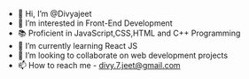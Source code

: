 - 👋 Hi, I’m @Divyajeet
- 👀 I’m interested in Front-End Development
- 📚 Proficient in JavaScript,CSS,HTML and C++ Programming
- 🌱 I’m currently learning React JS
- 💞️ I’m looking to collaborate on web development projects
- 📫 How to reach me - divy.7.jeet@gmail.com
